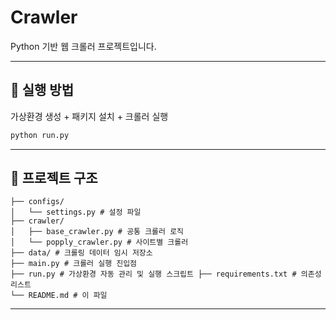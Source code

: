 # Crawler

Python 기반 웹 크롤러 프로젝트입니다.

---
## 🚀 실행 방법

가상환경 생성 + 패키지 설치 + 크롤러 실행

```bash
python run.py
```

---
## 📁 프로젝트 구조
```
├── configs/
│   └── settings.py # 설정 파일
├── crawler/
│   ├── base_crawler.py # 공통 크롤러 로직
│   └── popply_crawler.py # 사이트별 크롤러
├── data/ # 크롤링 데이터 임시 저장소
├── main.py # 크롤러 실행 진입점
├── run.py # 가상환경 자동 관리 및 실행 스크립트 ├── requirements.txt # 의존성 리스트
└── README.md # 이 파일
```
---
